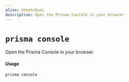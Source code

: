 ```yaml
---
alias: ohmohx8yei
description: Open the Prisma Console in your browser
---
```


# `prisma console`

Open the Prisma Console in your browser.

#### Usage

```sh
prisma console
```
